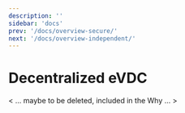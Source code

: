 ```yaml
---
description: ''
sidebar: 'docs'
prev: '/docs/overview-secure/'
next: '/docs/overview-independent/'
---
```


# Decentralized eVDC

< ... maybe to be deleted, included in the Why ... >
